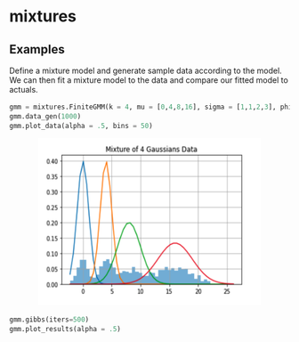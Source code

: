 # mixtures


## Examples

Define a mixture model and generate sample data according to the model. We can then fit a mixture model to the data and compare our fitted model to actuals.

```python
gmm = mixtures.FiniteGMM(k = 4, mu = [0,4,8,16], sigma = [1,1,2,3], phi = [.2,.2,.2,.4])
gmm.data_gen(1000)
gmm.plot_data(alpha = .5, bins = 50)
```

<p align="center">
  <img src="mixture4.png" width="400" height="300" title="hover text">
</p>

```python
gmm.gibbs(iters=500)
gmm.plot_results(alpha = .5)
```